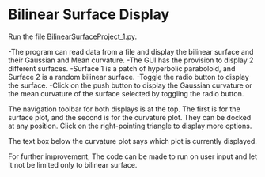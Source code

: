 # Bilinear Surface Display

Run the file [BilinearSurfaceProject_1.py](BilinearSurfaceProject_1.py).

-The program can read data from a file and display the bilinear surface and their Gaussian and Mean curvature.
-The GUI has the provision to display 2 different surfaces.
-Surface 1 is a patch of hyperbolic paraboloid, and Surface 2 is a random bilinear surface.
-Toggle the radio button to display the surface.
-Click on the push button to display the Gaussian curvature or the mean curvature of the surface selected by toggling the radio button.

The navigation toolbar for both displays is at the top. The first is for the surface plot, and the second is for the curvature plot. They can be docked at any position. Click on the right-pointing triangle to display more options.

The text box below the curvature plot says which plot is currently displayed.


For further improvement, The code can be made to run on user input and let it not
be limited only to bilinear surface.

